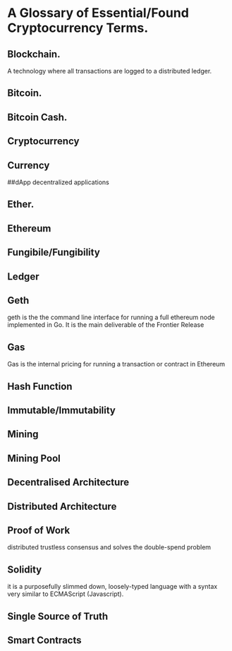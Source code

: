 # A Glossary of Essential/Found Cryptocurrency Terms.

## Blockchain.
A technology where all transactions are logged to a distributed ledger.

## Bitcoin.

## Bitcoin Cash.

## Cryptocurrency

## Currency

##dApp
decentralized applications

## Ether.

## Ethereum

## Fungibile/Fungibility

## Ledger

## Geth
geth is the the command line interface for running a full ethereum node implemented in Go. It is the main deliverable of the Frontier Release

## Gas
Gas is the internal pricing for running a transaction or contract in Ethereum

## Hash Function

## Immutable/Immutability

## Mining

## Mining Pool

## Decentralised Architecture

## Distributed Architecture

## Proof of Work
distributed trustless consensus and solves the double-spend problem

## Solidity
it is a purposefully slimmed down, loosely-typed language with a syntax very similar to ECMAScript (Javascript).

## Single Source of Truth

## Smart Contracts

